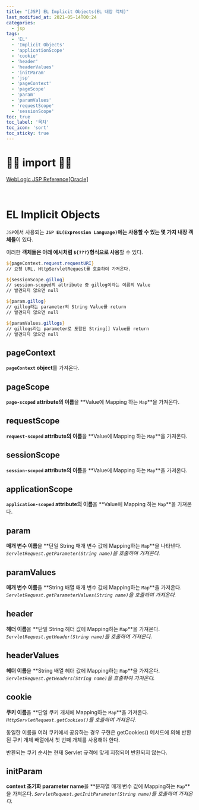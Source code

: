 ```yaml
---
title: "[JSP] EL Implicit Objects(EL 내장 객체)"
last_modified_at: 2021-05-14T00:24
categories: 
  - jsp
tags: 
  - 'EL' 
  - 'Implicit Objects' 
  - 'applicationScope' 
  - 'cookie' 
  - 'header' 
  - 'headerValues' 
  - 'initParam' 
  - 'jsp' 
  - 'pageContext' 
  - 'pageScope' 
  - 'param' 
  - 'paramValues' 
  - 'requestScope' 
  - 'sessionScope'
toc: true
toc_label: '목차'
toc_icon: 'sort'
toc_sticky: true
---
```


# 🙆‍♂️ import 🙇‍♂️

[WebLogic JSP Reference[Oracle]](https://docs.oracle.com/cd/E12839_01/web.1111/e13712/reference.htm#WBAPP427)

[]()

[]()

[]()

[]()

[]()

<br>


# EL Implicit Objects

`JSP`에서 사용되는 **`JSP EL(Expression Language)`에는 사용할 수 있는 몇 가지 내장 객체들**이 있다. 

이러한 **객체들은 아래 예시처럼 `${???}`형식으로 사용**할 수 있다.

``` JSP
${pageContext.request.requestURI}
// 요청 URL, HttpServletRequest를 호출하여 가져온다.

${sessionScope.gillog}
// session-scoped의 attribute 중 gillog이라는 이름의 Value
// 발견되지 않으면 null

${param.gillog}
// gillog라는 parameter의 String Value를 return
// 발견되지 않으면 null

${paramValues.gillogs}
// gillogs라는 parameter로 포함된 String[] Value를 return
// 발견되지 않으면 null
```

## pageContext

**`pageContext` object**를 가져온다. 


## pageScope

**`page-scoped` attribute의 이름**을 **Value에 Mapping 하는 `Map`**을 가져온다. 

## requestScope

**`request-scoped` attribute의 이름**을 **Value에 Mapping 하는 `Map`**을 가져온다. 


## sessionScope

**`session-scoped` attribute의 이름**을 **Value에 Mapping 하는 `Map`**을 가져온다. 


## applicationScope

**`application-scoped` attribute의 이름**을 **Value에 Mapping 하는 `Map`**을 가져온다. 

## param

**매개 변수 이름**을 **단일 String 매개 변수 값에 Mapping하는 `Map`**을 나타낸다.
_`ServletRequest.getParameter(String name)`을 호출하여 가져온다._

## paramValues

**매개 변수 이름**을 **String 배열 매개 변수 값에 Mapping하는 `Map`**을 가져온다. 
_`ServletRequest.getParameterValues(String name)`을 호출하여 가져온다._

## header

**헤더 이름**을 **단일 String 헤더 값에 Mapping하는 `Map`**을 가져온다. 
_`ServletRequest.getHeader(String name)`을 호출하여 가져온다._


## headerValues

**헤더 이름**을 **String 배열 헤더 값에 Mapping하는 `Map`**을 가져온다. 
_`ServletRequest.getHeaders(String name)`을 호출하여 가져온다._


## cookie

**쿠키 이름**을 **단일 쿠키 개체에 Mapping하는 `Map`**을 가져온다. 
_`HttpServletRequest.getCookies()`를 호출하여 가져온다._ 

동일한 이름을 여러 쿠키에서 공유하는 경우 구현은 getCookies() 메서드에 의해 반환된 쿠키 개체 배열에서 첫 번째 개체를 사용해야 한다. 

반환되는 쿠키 순서는 현재 Servlet 규격에 맞게 지정되어 반환되지 않는다.

## initParam

**context 초기화 parameter name**을 **문자열 매개 변수 값에 Mapping하는 `Map`**을 가져온다.
_`ServletRequest.getInitParameter(String name)`를 호출하여 가져온다._
